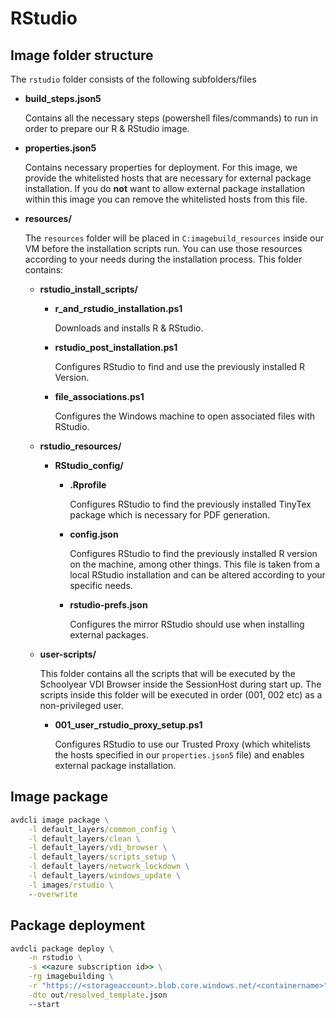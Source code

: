 # RStudio

## Image folder structure

The `rstudio` folder consists of the following subfolders/files

* **build_steps.json5**

  Contains all the necessary steps (powershell files/commands) to run in order to prepare our R & RStudio image.
    
* **properties.json5**

  Contains necessary properties for deployment. For this image, we provide the whitelisted hosts that are necessary for external package installation. If you do **not** want to allow external package installation within this image you can remove the whitelisted hosts from this file.

* **resources/** 

  The `resources` folder will be placed in `C:imagebuild_resources` inside our VM before the installation scripts run. You can use those resources according to your needs during the installation process. This folder contains:

  * **rstudio_install_scripts/**
    * **r_and_rstudio_installation.ps1**

      Downloads and installs R & RStudio.
    
    * **rstudio_post_installation.ps1**

      Configures RStudio to find and use the previously installed R Version.

    * **file_associations.ps1**

      Configures the Windows machine to open associated files with RStudio.

  * **rstudio_resources/**
    * **RStudio_config/**
      * **.Rprofile**

        Configures RStudio to find the previously installed TinyTex package which is necessary for PDF generation.
      
      * **config.json**

        Configures RStudio to find the previously installed R version on the machine, among other things. This file is taken from a local RStudio installation and can be altered according to your specific needs.

      * **rstudio-prefs.json**

        Configures the mirror RStudio should use when installing external packages.

  * **user-scripts/**

    This folder contains all the scripts that will be executed by the Schoolyear VDI Browser inside the SessionHost during start up. The scripts inside this folder will be executed in order (001, 002 etc) as a non-privileged user.

    * **001_user_rstudio_proxy_setup.ps1**

      Configures RStudio to use our Trusted Proxy (which whitelists the hosts specified in our `properties.json5` file) and enables external package installation.

## Image package

```cmd
avdcli image package \
    -l default_layers/common_config \
    -l default_layers/clean \
    -l default_layers/vdi_browser \
    -l default_layers/scripts_setup \
    -l default_layers/network_lockdown \
    -l default_layers/windows_update \
    -l images/rstudio \
    --overwrite
```

## Package deployment

```cmd
avdcli package deploy \
    -n rstudio \
    -s <<azure subscription id>> \
    -rg imagebuilding \
    -r "https://<storageaccount>.blob.core.windows.net/<containername>" \
    -dto out/resolved_template.json
    --start
```
